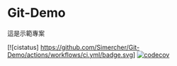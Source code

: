 # Git-Demo

這是示範專案

[![cistatus] https://github.com/Simercher/Git-Demo/actions/workflows/ci.yml/badge.svg]
[![codecov](https://codecov.io/gh/Simercher/Git-Demo/branch/master/graph/badge.svg?token=MIFQGDWLZ0)](https://codecov.io/gh/Simercher/Git-Demo)
